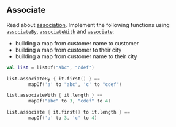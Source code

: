 ## Associate

Read about [association](https://kotlinlang.org/docs/reference/collection-transformations.html#association).
Implement the following functions using 
[`associateBy`](https://kotlinlang.org/api/latest/jvm/stdlib/kotlin.collections/associate.html),
[`associateWith`](https://kotlinlang.org/api/latest/jvm/stdlib/kotlin.collections/associate-with.html)
and [`associate`](https://kotlinlang.org/api/latest/jvm/stdlib/kotlin.collections/associate-by.html):

- building a map from customer name to customer
- building a map from customer to their city 
- building a map from customer name to their city

```kotlin
val list = listOf("abc", "cdef")

list.associateBy { it.first() } == 
        mapOf('a' to "abc", 'c' to "cdef")

list.associateWith { it.length } == 
        mapOf("abc" to 3, "cdef" to 4)

list.associate { it.first() to it.length } == 
        mapOf('a' to 3, 'c' to 4)
```
